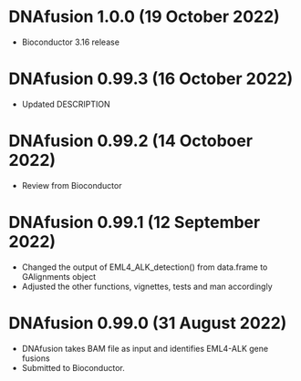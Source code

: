 # DNAfusion 1.0.0 (19 October 2022)
* Bioconductor 3.16 release 

# DNAfusion 0.99.3 (16 October 2022)
* Updated DESCRIPTION

# DNAfusion 0.99.2 (14 Octoboer 2022)
* Review from Bioconductor

# DNAfusion 0.99.1 (12 September 2022)
* Changed the output of EML4_ALK_detection() from data.frame to GAlignments
object
* Adjusted the other functions, vignettes, tests and man accordingly

# DNAfusion 0.99.0 (31 August 2022)
* DNAfusion takes BAM file as input and identifies EML4-ALK gene fusions
* Submitted to Bioconductor.
